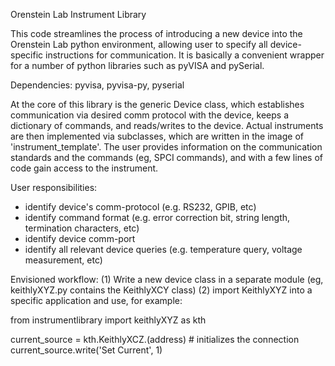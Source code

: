 Orenstein Lab Instrument Library

This code streamlines the process of introducing a new device into the Orenstein Lab python environment, allowing user to specify all device-specific instructions for communication. It is basically a convenient wrapper for a number of python libraries such as pyVISA and pySerial.

Dependencies: pyvisa, pyvisa-py, pyserial

At the core of this library is the generic Device class, which establishes communication via desired comm protocol with the device, keeps a dictionary of commands, and reads/writes to the device. Actual instruments are then implemented via subclasses, which are written in the image of 'instrument_template'. The user provides information on the communication standards and the commands (eg, SPCI commands), and with a few lines of code gain access to the instrument.

User responsibilities:

- identify device's comm-protocol (e.g. RS232, GPIB, etc)
- identify command format (e.g. error correction bit, string length, termination characters, etc)
- identify device comm-port
- identify all relevant device queries (e.g. temperature query, voltage measurement, etc)

Envisioned workflow:
(1) Write a new device class in a separate module (eg, keithlyXYZ.py contains the KeithlyXCY class)
(2) import KeithlyXYZ into a specific application and use, for example:

from instrumentlibrary import keithlyXYZ as kth

current_source = kth.KeithlyXCZ.(address) # initializes the connection
current_source.write('Set Current', 1)

